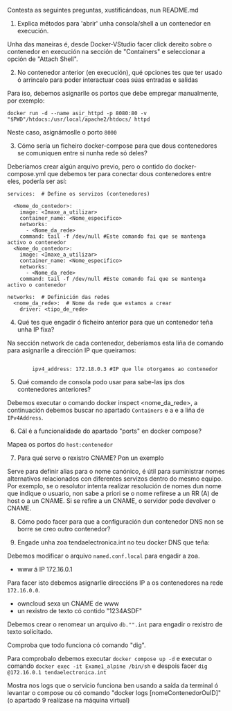 Contesta as seguintes preguntas, xustificándoas, nun README.md

1. Explica métodos para 'abrir' unha consola/shell a un contenedor en execución.

Unha das maneiras é, desde Docker-VStudio facer click dereito sobre o contenedor en execución na sección de "Containers" e seleccionar a opción de "Attach Shell".

2. No contenedor anterior (en execución), qué opciones tes que ter usado ó arrincalo para poder interactuar coas súas entradas e salidas

Para iso, debemos asignarlle os portos que debe empregar manualmente, por exemplo: 

```
docker run -d --name asir_httpd -p 8080:80 -v "$PWD"/htdocs:/usr/local/apache2/htdocs/ httpd

```
Neste caso, asignámoslle o porto `8000`


3. Cómo sería un ficheiro docker-compose para que dous contenedores se comuniquen entre si nunha rede só deles?

Deberíamos crear algún arquivo previo, pero o contido do docker-compose.yml que debemos ter para conectar dous contenedores entre eles, podería ser así:

```
services:  # Define os servizos (contenedores)
  
  <Nome_do_contedor>:
    image: <Imaxe_a_utilizar>
    container_name: <Nome_especifico>
    networks: 
      - <Nome_da_rede>
    command: tail -f /dev/null #Este comando fai que se mantenga activo o contenedor
  <Nome_do_contedor>:
    image: <Imaxe_a_utilizar>
    container_name: <Nome_especifico>
    networks: 
      - <Nome_da_rede>
    command: tail -f /dev/null #Este comando fai que se mantenga activo o contenedor

networks:  # Definición das redes
  <nome_da_rede>:  # Nome da rede que estamos a crear
    driver: <tipo_de_rede>  
```

4. Qué tes que engadir ó ficheiro anterior para que un contenedor teña unha IP fixa?

Na sección network de cada contenedor, deberíamos esta liña de comando para asignarlle a dirección IP que queiramos:

```

        ipv4_address: 172.18.0.3 #IP que lle otorgamos ao contenedor

```


5. Qué comando de consola podo usar para sabe-las ips dos contenedores anteriores?

Debemos executar o comando docker inspect <nome_da_rede>, a continuación debemos buscar no apartado `Containers` e a e a liña de `IPv4Address`.

6. Cál é a funcionalidade do apartado "ports" en docker compose?

Mapea os portos do `host:contenedor`

7. Para qué serve o rexistro CNAME? Pon un exemplo

Serve para definir alias para o nome canónico, é útil para suministrar nomes alternativos relacionados con diferentes servizos dentro do mesmo equipo. Por exemplo, se o resolutor intenta realizar resolución de nomes dun nome que indique o usuario, non sabe a priori se o nome refírese a un RR (A) de host o a un CNAME. Si se refire a un CNAME, o servidor pode devolver o CNAME.

8. Cómo podo facer para que a configuración dun contenedor DNS non se borre se creo outro contenedor?



9. Engade unha zoa tendaelectronica.int no teu docker DNS que teña:

Debemos modificar o arquivo `named.conf.local` para engadir a zoa.

- www á IP 172.16.0.1

Para facer isto debemos asignarlle direccións IP a os contenedores na rede `172.16.0.0`.

- owncloud sexa un CNAME de www
- un rexistro de texto có contido "1234ASDF"

Debemos crear o renomear un arquivo `db."".int` para engadir o rexistro de texto solicitado.

Comproba que todo funciona có comando "dig".

Para comprobalo debemos executar `docker compose up -d` e executar o comando `docker exec -it Exame1_alpine /bin/sh` e despois facer `dig @172.16.0.1 tendaelectronica.int`

Mostra nos logs que o servicio funciona ben usando a saída da terminal ó levantar o compose ou có comando "docker logs [nomeContenedorOuID]"
(o apartado 9 realízase na máquina virtual)
